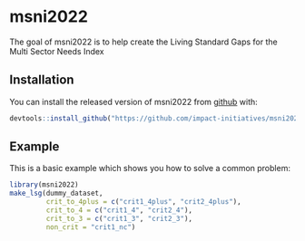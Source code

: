 
# msni2022

<!-- badges: start -->
<!-- badges: end -->

The goal of msni2022 is to help create the Living Standard Gaps for the Multi Sector Needs Index

## Installation

You can install the released version of msni2022 from [github](https://github.com/) with:

``` r
devtools::install_github("https://github.com/impact-initiatives/msni2022")
```

## Example

This is a basic example which shows you how to solve a common problem:

``` r
library(msni2022)
make_lsg(dummy_dataset,
         crit_to_4plus = c("crit1_4plus", "crit2_4plus"),
         crit_to_4 = c("crit1_4", "crit2_4"),
         crit_to_3 = c("crit1_3", "crit2_3"),
         non_crit = "crit1_nc")
```

